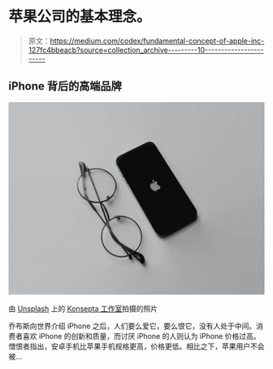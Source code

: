 # 苹果公司的基本理念。

> 原文：<https://medium.com/codex/fundamental-concept-of-apple-inc-127fc4bbeacb?source=collection_archive---------10----------------------->

## iPhone 背后的高端品牌

![](img/19c7c192b1bccad68296f63e851b5dd4.png)

由 [Unsplash](https://unsplash.com/photos/6n9dzMQr8X0) 上的 [Konsepta 工作室](https://unsplash.com/@konseptastudio)拍摄的照片

乔布斯向世界介绍 iPhone 之后，人们要么爱它，要么恨它，没有人处于中间。消费者喜欢 iPhone 的创新和质量，而讨厌 iPhone 的人则认为 iPhone 价格过高。憎恨者指出，安卓手机比苹果手机规格更高，价格更低。相比之下，苹果用户不会被…